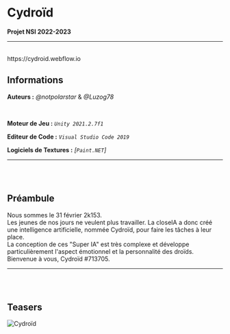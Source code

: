 # Cydroïd

**Projet NSI 2022-2023**

---

<br>
https://cydroid.webflow.io
<br>

## Informations

**Auteurs :** _@notpolarstar_ & _@Luzog78_

<br>

**Moteur de Jeu :** _`Unity 2021.2.7f1`_

**Editeur de Code :** _`Visual Studio Code 2019`_

**Logiciels de Textures :** _[`Paint.NET`]_

---

<br>
<br>

## Préambule

Nous sommes le 31 février 2k153.<br>
Les jeunes de nos jours ne veulent plus travailler. La closeIA a donc créé une intelligence artificielle, nommée Cydroïd, pour faire les tâches à leur place.<br>
La conception de ces "Super IA" est très complexe et développe particulièrement l'aspect émotionnel et la personnalité des droïds.<br>
Bienvenue à vous, Cydroïd #713705.<br>

---

<br>
<br>

## Teasers

![Cydroïd](https://github.com/Luzog78/Cydroid/assets/55955510/caa1a813-f2b9-4c34-8dcf-484ffa237709)
